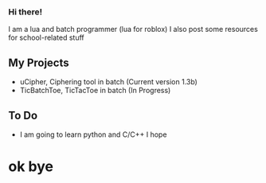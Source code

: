 ### Hi there!

I am a lua and batch programmer (lua for roblox)
I also post some resources for school-related stuff

## My Projects

- uCipher, Ciphering tool in batch (Current version 1.3b)
- TicBatchToe, TicTacToe in batch (In Progress)

## To Do

- I am going to learn python and C/C++ I hope

# ok bye
